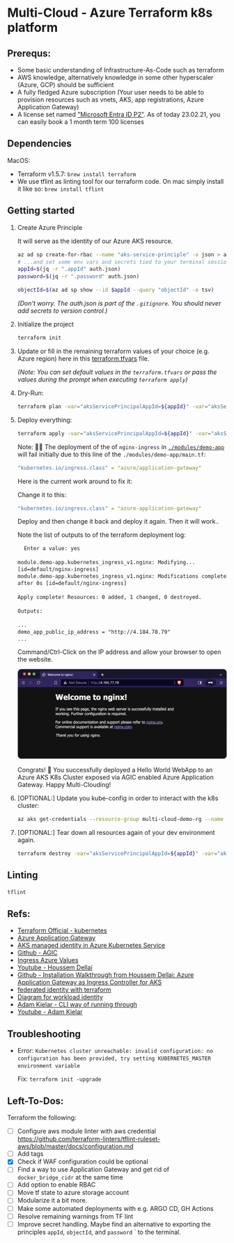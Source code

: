 # Multi-Cloud - Azure Terraform k8s platform

## Prerequs:

- Some basic understanding of Infrastructure-As-Code such as terraform
- AWS knowledge, alternatively knowledge in some other hyperscaler (Azure, GCP) should be sufficient
- A fully fledged Azure subscription (Your user needs to be able to provision resources such as vnets, AKS, app registrations, Azure Application Gateway)
- A license set named ["Microsoft Entra ID P2"](https://www.microsoft.com/en-us/security/business/microsoft-entra-pricing?market=de). As of today 23.02.21, you can easily book a 1 month term 100 licenses

## Dependencies

MacOS:

- Terraform v1.5.7: `brew install terraform`
- We use tflint as linting tool for our terraform code. On mac simply install it like so: `brew install tflint`

## Getting started

1. Create Azure Principle

   It will serve as the identity of our Azure AKS resource.

   ```sh
   az ad sp create-for-rbac --name "aks-service-principle" -o json > auth.json
   # ...and set some env vars and secrets tied to your terminal session only.
   appId=$(jq -r ".appId" auth.json)
   password=$(jq -r ".password" auth.json)
   ```

   ```sh
   objectId=$(az ad sp show --id $appId --query "objectId" -o tsv)
   ```

   _(Don't worry. The auth.json is part of the `.gitignore`. You should never add secrets to version control.)_

2. Initialize the project

   ```sh
   terraform init
   ```

3. Update or fill in the remaining terraform values of your choice (e.g. Azure region) here in this [terraform.tfvars](./terraform.tfvars) file.

   _(Note: You can set default values in the `terraform.tfvars` or pass the values during the prompt when executing `terraform apply`)_

4. Dry-Run:

   ```sh
   terraform plan -var="aksServicePrincipalAppId=${appId}" -var="aksServicePrincipalClientSecret=${password}" -var="aksServicePrincipalObjectId"=${objectId}
   ```

5. Deploy everything:

   ```sh
   terraform apply -var="aksServicePrincipalAppId=${appId}" -var="aksServicePrincipalClientSecret=${password}" -var="aksServicePrincipalObjectId"=${objectId}
   ```

   Note: 🐛💥 The deployment of the of `nginx-ingress` in [`./modules/demo-app`](./modules/demo-app/) will fail initially due to this line of the `./modules/demo-app/main.tf`:

   ```yaml
   "kubernetes.io/ingress.class" = "azure/application-gateway"
   ```

   Here is the current work around to fix it:
   
   Change it to this:

   ```yaml
   "kubernetes.io/ingress.class" = "azure-application-gateway"
   ```

   Deploy and then change it back and deploy it again. Then it will work..

   Note the list of outputs to of the terraform deployment log:

   ```
     Enter a value: yes

   module.demo-app.kubernetes_ingress_v1.nginx: Modifying... [id=default/nginx-ingress]
   module.demo-app.kubernetes_ingress_v1.nginx: Modifications complete after 0s [id=default/nginx-ingress]

   Apply complete! Resources: 0 added, 1 changed, 0 destroyed.

   Outputs:

   ...
   demo_app_public_ip_address = "http://4.184.78.79"
   ...

   ```

   Command/Ctrl-Click on the IP address and allow your browser to open the website.

   ![](./images/browser-nginx.png)

   Congrats! 🥳 You successfully deployed a Hello World WebApp to an Azure AKS K8s Cluster exposed via AGIC enabled Azure Application Gateway. Happy Multi-Clouding!

6. [OPTIONAL:] Update you kube-config in order to interact with the k8s cluster:

   ```sh
   az aks get-credentials --resource-group multi-cloud-demo-rg --name aksdev
   ```

7. [OPTIONAL:] Tear down all resources again of your dev environment again.
   ```sh
   terraform destroy -var="aksServicePrincipalAppId=${appId}" -var="aksServicePrincipalClientSecret=${password}" -var="aksServicePrincipalObjectId"=${objectId}
   ```

## Linting

```sh
tflint
```

## Refs:

- [Terraform Official - kubernetes](https://developer.hashicorp.com/terraform/tutorials/kubernetes/aks)
- [Azure Application Gateway](https://github.com/Azure/application-gateway-kubernetes-ingress/blob/master/docs/setup/install-new.md)
- [AKS managed identity in Azure Kubernetes Service ](https://learn.microsoft.com/en-us/azure/aks/use-managed-identity?source=recommendations)
- [Github - AGIC](https://github.com/Azure/application-gateway-kubernetes-ingress)
- [Ingress Azure Values](https://artifacthub.io/packages/helm/azure-application-gateway-kubernetes-ingress/ingress-azure?modal=values)
- [Youtube - Houssem Dellai](https://www.youtube.com/watch?v=PngRsyHyYQE)
- [Github - Installation Walkthrough from Houssem Dellai: Azure Application Gateway as Ingress Controller for AKS](https://github.com/HoussemDellai/docker-kubernetes-course/tree/main/35_app_gateway_ingress)
- [federated identity with terraform](https://registry.terraform.io/providers/hashicorp/azurerm/latest/docs/guides/aks_workload_identity)
- [Diagram for workload identity](https://azure.github.io/AKS-DevSecOps-Workshop/modules/Module1/lab-workloadidentity.html)
- [Adam Kielar - CLI way of running through](https://www.adamkielar.pl/posts/how-to-use-an-azure-ad-workload-identity-on-azure-kubernetes-service/)
- [Youtube - Adam Kielar](https://www.youtube.com/watch?v=vEqvEYEl8EM)

## Troubleshooting

- Error: `Kubernetes cluster unreachable: invalid configuration: no configuration has been provided, try setting KUBERNETES_MASTER environment variable`

  Fix: `terraform init -upgrade`

## Left-To-Dos:

Terraform the following:

- [ ] Configure aws module linter with aws credential https://github.com/terraform-linters/tflint-ruleset-aws/blob/master/docs/configuration.md
- [ ] Add tags
- [x] Check if WAF configuration could be optional
- [ ] Find a way to use Application Gateway and get rid of `docker_bridge_cidr` at the same time
- [ ] Add option to enable RBAC
- [ ] Move tf state to azure storage account
- [ ] Modularize it a bit more.
- [ ] Make some automated deployments with e.g. ARGO CD, GH Actions
- [ ] Resolve remaining warnings from TF lint
- [ ] Improve secret handling. Maybe find an alternative to exporting the principles `appId`, `objectId`, and `password` ` to the terminal.
